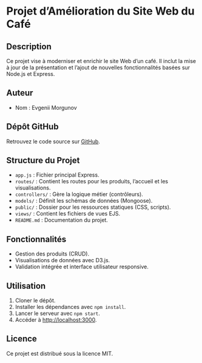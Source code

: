 # Projet d’Amélioration du Site Web du Café

## Description
Ce projet vise à moderniser et enrichir le site Web d’un café. Il inclut la mise à jour de la présentation et l’ajout de nouvelles fonctionnalités basées sur Node.js et Express.

## Auteur
- Nom : Evgenii Morgunov

## Dépôt GitHub
Retrouvez le code source sur [GitHub](https://github.com/MorgunovE/).

## Structure du Projet
- `app.js` : Fichier principal Express.
- `routes/` : Contient les routes pour les produits, l’accueil et les visualisations.
- `controllers/` : Gère la logique métier (contrôleurs).
- `models/` : Définit les schémas de données (Mongoose).
- `public/` : Dossier pour les ressources statiques (CSS, scripts).
- `views/` : Contient les fichiers de vues EJS.
- `README.md` : Documentation du projet.

## Fonctionnalités
- Gestion des produits (CRUD).
- Visualisations de données avec D3.js.
- Validation intégrée et interface utilisateur responsive.

## Utilisation
1. Cloner le dépôt.
2. Installer les dépendances avec `npm install`.
3. Lancer le serveur avec `npm start`.
4. Accéder à [http://localhost:3000](http://localhost:3000).

## Licence
Ce projet est distribué sous la licence MIT.
